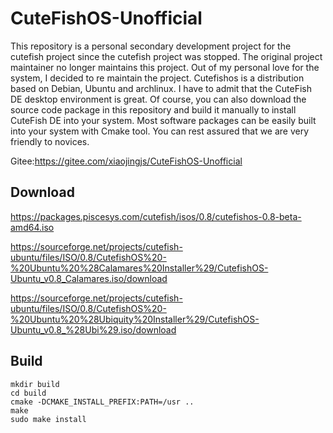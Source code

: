 # CuteFishOS-Unofficial
This repository is a personal secondary development project for the cutefish project since the cutefish project was stopped.
The original project maintainer no longer maintains this project. Out of my personal love for the system, I decided to re maintain the project.
Cutefishos is a distribution based on Debian, Ubuntu and archlinux. I have to admit that the CuteFish DE desktop environment is great.
Of course, you can also download the source code package in this repository and build it manually to install CuteFish DE into your system.
Most software packages can be easily built into your system with Cmake tool. You can rest assured that we are very friendly to novices.

Gitee:https://gitee.com/xiaojingjs/CuteFishOS-Unofficial
## Download
https://packages.piscesys.com/cutefish/isos/0.8/cutefishos-0.8-beta-amd64.iso

https://sourceforge.net/projects/cutefish-ubuntu/files/ISO/0.8/CutefishOS%20-%20Ubuntu%20%28Calamares%20Installer%29/CutefishOS-Ubuntu_v0.8_Calamares.iso/download

https://sourceforge.net/projects/cutefish-ubuntu/files/ISO/0.8/CutefishOS%20-%20Ubuntu%20%28Ubiquity%20Installer%29/CutefishOS-Ubuntu_v0.8_%28Ubi%29.iso/download

## Build

```shell
mkdir build
cd build
cmake -DCMAKE_INSTALL_PREFIX:PATH=/usr ..
make
sudo make install
```
